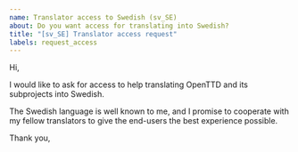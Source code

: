 ```yaml
---
name: Translator access to Swedish (sv_SE)
about: Do you want access for translating into Swedish?
title: "[sv_SE] Translator access request"
labels: request_access
---
```


<!-- translator: sv_SE -->
<!-- Please do not edit the header of this template. If you have something to add, do this at the end. -->

Hi,

I would like to ask for access to help translating OpenTTD and its subprojects into Swedish.

The Swedish language is well known to me, and I promise to cooperate with my fellow translators to give the end-users the best experience possible.

<!-- DO NOT modify anything above this line; feel free to add a personal touch below this line -->

Thank you,
